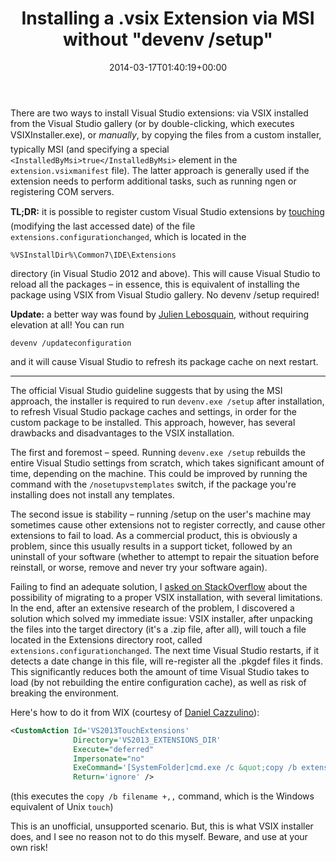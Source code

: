 ﻿---
title: 'Installing a .vsix Extension via MSI without "devenv /setup"'
date: 2014-03-17T01:40:19+00:00
---
There are two ways to install Visual Studio extensions: via VSIX installed from the Visual Studio gallery (or by double-clicking, which executes VSIXInstaller.exe), or *manually*, by copying the files from a custom installer, typically MSI (and specifying a special `<InstalledByMsi>true</InstalledByMsi>` element in the `extension.vsixmanifest` file). The latter approach is generally used if the extension needs to perform additional tasks, such as running ngen or registering COM servers.

<!-- more -->

**TL;DR:** it is possible to register custom Visual Studio extensions by <a href="http://en.wikipedia.org/wiki/Touch_(Unix))">touching</a> (modifying the last accessed date) of the file `extensions.configurationchanged`, which is located in the 

```
%VSInstallDir%\Common7\IDE\Extensions
```

directory (in Visual Studio 2012 and above). This will cause Visual Studio to reload all the packages &ndash; in essence, this is equivalent of installing the package using VSIX from Visual Studio gallery. No devenv /setup required!

**Update:** a better way was found by [Julien Lebosquain](http://blog.lebosquain.net/), without requiring elevation at all! You can run

```
devenv /updateconfiguration
```

and it will cause Visual Studio to refresh its package cache on next restart.

* * *

The official Visual Studio guideline suggests that by using the MSI approach, the installer is required to run `devenv.exe /setup` after installation, to refresh Visual Studio package caches and settings, in order for the custom package to be installed. This approach, however, has several drawbacks and disadvantages to the VSIX installation.

The first and foremost &ndash; speed. Running `devenv.exe /setup` rebuilds the entire Visual Studio settings from scratch, which takes significant amount of time, depending on the machine. This could be improved by running the command with the `/nosetupvstemplates` switch, if the package you're installing does not install any templates.

The second issue is stability &ndash; running /setup on the user's machine may sometimes cause other extensions not to register correctly, and cause other extensions to fail to load. As a commercial product, this is obviously a problem, since this usually results in a support ticket, followed by an uninstall of your software (whether to attempt to repair the situation before reinstall, or worse, remove and never try your software again).

Failing to find an adequate solution, I [asked on StackOverflow](http://stackoverflow.com/questions/22300278/registering-an-unpacked-vsix-extension-via-msi-without-using-devenv-setup) about the possibility of migrating to a proper VSIX installation, with several limitations. In the end, after an extensive research of the problem, I discovered a solution which solved my immediate issue: VSIX installer, after unpacking the files into the target directory (it's a .zip file, after all), will touch a file located in the Extensions directory root, called `extensions.configurationchanged`. The next time Visual Studio restarts, if it detects a date change in this file, will re-register all the .pkgdef files it finds. This significantly reduces both the amount of time Visual Studio takes to load (by not rebuilding the entire configuration cache), as well as risk of breaking the environment.

Here's how to do it from WIX (courtesy of [Daniel Cazzulino](http://blogs.clariusconsulting.net/kzu/how-to-install-a-visual-studio-extension-with-templates-via-an-msi/)):

```xml
<CustomAction Id='VS2013TouchExtensions'
              Directory='VS2013_EXTENSIONS_DIR'
              Execute="deferred"
              Impersonate="no"
              ExeCommand='[SystemFolder]cmd.exe /c &quot;copy /b extensions.configurationchanged +,,&quot;'
              Return='ignore' />
```

(this executes the `copy /b filename +,,` command, which is the Windows equivalent of Unix `touch`)

This is an unofficial, unsupported scenario. But, this is what VSIX installer does, and I see no reason not to do this myself. Beware, and use at your own risk!
